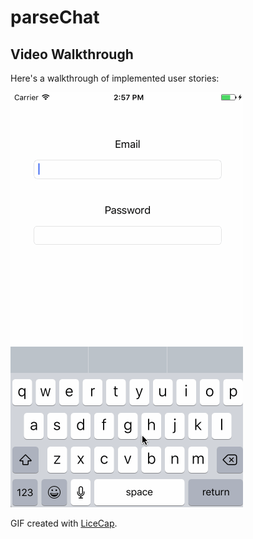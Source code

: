 # parseChat

## Video Walkthrough 

Here's a walkthrough of implemented user stories:

![logo](https://github.com/changrif/parseChat/blob/master/parseGif.gif)

GIF created with [LiceCap](http://www.cockos.com/licecap/).
